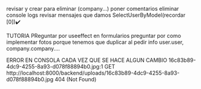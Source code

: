 revisar y crear para eliminar (company...)
poner comentarios
eliminar console logs
revisar mensajes que damos
SelectUserByModel(recordar [0])✔️

TUTORIA
PReguntar por useeffect en formularios
preguntar por como implementar fotos
porque tenemos que duplicar al pedir info user.user, company.company....

ERROR EN CONSOLA CADA VEZ QUE SE HACE ALGUN CAMBIO
16c83b89-4dc9-4255-8a93-d078f88894b0.jpg:1 GET http://localhost:8000/backend/uploads/16c83b89-4dc9-4255-8a93-d078f88894b0.jpg 404 (Not Found)
